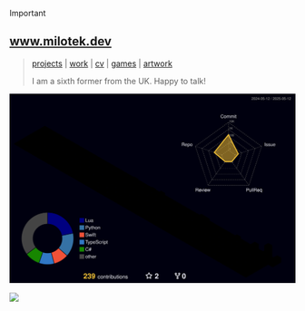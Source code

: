 > [!IMPORTANT]  
> ## www.milotek.dev
> > [projects](https://milotek.dev#projects) | [work](https://linkedin.com/in/goated) | [cv](https://milotek.dev#cv) | [games](https://milotek.dev#games) | [artwork](https://milotek.dev#arts)
> > 
> > I am a sixth former from the UK. Happy to talk!

[![Contributions Graph](./profile-3d-contrib/profile-night-rainbow.svg)](https://milotek.dev)

![](https://komarev.com/ghpvc/?username=your-github-username&base=1000&style=pixel&label=views)
